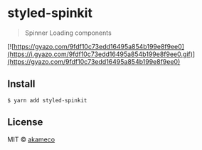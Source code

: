 # styled-spinkit

> Spinner Loading components

[![https://gyazo.com/9fdf10c73edd16495a854b199e8f9ee0](https://i.gyazo.com/9fdf10c73edd16495a854b199e8f9ee0.gif)](https://gyazo.com/9fdf10c73edd16495a854b199e8f9ee0)

## Install

```
$ yarn add styled-spinkit
```

## License

MIT © [akameco](http://akameco.github.io)
